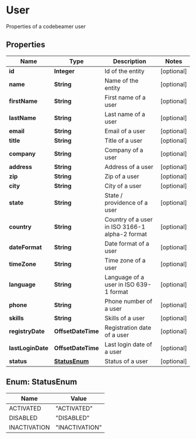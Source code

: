 

# User

Properties of a codebeamer user

## Properties

| Name | Type | Description | Notes |
|------------ | ------------- | ------------- | -------------|
|**id** | **Integer** | Id of the entity |  [optional] |
|**name** | **String** | Name of the entity |  [optional] |
|**firstName** | **String** | First name of a user |  [optional] |
|**lastName** | **String** | Last name of a user |  [optional] |
|**email** | **String** | Email of a user |  [optional] |
|**title** | **String** | Title of a user |  [optional] |
|**company** | **String** | Company of a user |  [optional] |
|**address** | **String** | Address of a user |  [optional] |
|**zip** | **String** | Zip of a user |  [optional] |
|**city** | **String** | City of a user |  [optional] |
|**state** | **String** | State / providence of a user |  [optional] |
|**country** | **String** | Country of a user in ISO 3166-1 alpha-2 format |  [optional] |
|**dateFormat** | **String** | Date format of a user |  [optional] |
|**timeZone** | **String** | Time zone of a user |  [optional] |
|**language** | **String** | Language of a user in ISO 639-1 format |  [optional] |
|**phone** | **String** | Phone number of a user |  [optional] |
|**skills** | **String** | Skills of a user |  [optional] |
|**registryDate** | **OffsetDateTime** | Registration date of a user |  [optional] |
|**lastLoginDate** | **OffsetDateTime** | Last login date of a user |  [optional] |
|**status** | [**StatusEnum**](#StatusEnum) | Status of a user |  [optional] |



## Enum: StatusEnum

| Name | Value |
|---- | -----|
| ACTIVATED | &quot;ACTIVATED&quot; |
| DISABLED | &quot;DISABLED&quot; |
| INACTIVATION | &quot;INACTIVATION&quot; |



